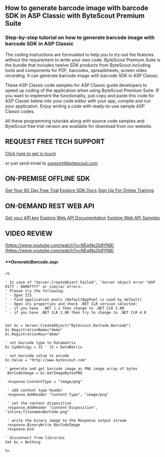 ## How to generate barcode image with barcode SDK in ASP Classic with ByteScout Premium Suite

### Step-by-step tutorial on how to generate barcode image with barcode SDK in ASP Classic

The coding instructions are formulated to help you to try-out the features without the requirement to write your own code. ByteScout Premium Suite is the bundle that includes twelve SDK products from ByteScout including tools and components for PDF, barcodes, spreadsheets, screen video recording. It can generate barcode image with barcode SDK in ASP Classic.

 These ASP Classic code samples for ASP Classic guide developers to speed up coding of the application when using ByteScout Premium Suite. IF you want to implement the functionality, just copy and paste this code for ASP Classic below into your code editor with your app, compile and run your application. Enjoy writing a code with ready-to-use sample ASP Classic codes.

All these programming tutorials along with source code samples and ByteScout free trial version are available for download from our website.

## REQUEST FREE TECH SUPPORT

[Click here to get in touch](https://bytescout.zendesk.com/hc/en-us/requests/new?subject=ByteScout%20Premium%20Suite%20Question)

or just send email to [support@bytescout.com](mailto:support@bytescout.com?subject=ByteScout%20Premium%20Suite%20Question) 

## ON-PREMISE OFFLINE SDK 

[Get Your 60 Day Free Trial](https://bytescout.com/download/web-installer?utm_source=github-readme)
[Explore SDK Docs](https://bytescout.com/documentation/index.html?utm_source=github-readme)
[Sign Up For Online Training](https://academy.bytescout.com/)


## ON-DEMAND REST WEB API

[Get your API key](https://pdf.co/documentation/api?utm_source=github-readme)
[Explore Web API Documentation](https://pdf.co/documentation/api?utm_source=github-readme)
[Explore Web API Samples](https://github.com/bytescout/ByteScout-SDK-SourceCode/tree/master/PDF.co%20Web%20API)

## VIDEO REVIEW

[https://www.youtube.com/watch?v=NEwNs2b9YN8](https://www.youtube.com/watch?v=NEwNs2b9YN8)




<!-- code block begin -->

##### ****GenerateBarcode.asp:**
    
```
<%

' In case of "Server.CreateObject Failed", "Server object error "ASP 0177 : 8000ffff" or similar errors:
' Please try the following:
' - Open IIS 
' - Find application pools (DefaultAppPool is used by default)
' - Open its properties and check .NET CLR version selected:
' - if you have  .NET 1.1 then change to .NET CLR 2.00
' - if you have .NET CLR 2.00 then try to change to .NET CLR 4.0


Set bc = Server.CreateObject("Bytescout.BarCode.Barcode")
bc.RegistrationName="demo"
bc.RegistrationKey="demo"

' set barcode type to Datamatrix
bc.Symbology = 15 ' 15 = DataMatrix

' set barcode value to encode
bc.Value = "http://www.bytescout.com"

' generate and get barcode image as PNG image array of bytes
 BarCodeImage = bc.GetImageBytesPNG

 response.ContentType = "image/png"

 ' add content type header 
 response.AddHeader "Content-Type", "image/png"

 ' set the content disposition
 response.AddHeader "Content-Disposition", "inline;filename=BarCode.png" 

 ' write the binary image to the Response output stream 
 response.BinaryWrite BarCodeImage
 response.End

' disconnect from libraries
Set bc = Nothing

%>

```

<!-- code block end -->